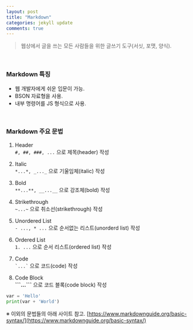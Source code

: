 ```yaml
---
layout: post
title: "Markdown"
categories: jekyll update
comments: true
---
```


> 웹상에서 글을 쓰는 모든 사람들을 위한 글쓰기 도구(서싯, 포맷, 양식).  

<br>

### Markdown 특징

- 웹 개발자에게 쉬운 입문이 가능.
- BSON 자료형을 사용.
- 내부 명령어를 JS 형식으로 사용.

<br>

### Markdown 주요 문법

1. Header   
`#, ##, ###, ...` 으로 제목(header) 작성

2. Italic   
`*...*, _..._` 으로 기울임체(italic) 작성

3. Bold   
`**...**, __...__` 으로 강조체(bold) 작성

4. Strikethrough   
`~...~` 으로 취소선(strikethrough) 작성

5. Unordered List   
`- ..., * ...` 으로 순서없는 리스트(unorderd list) 작성

6. Ordered List   
`1. ...` 으로 순서 리스트(ordered list) 작성

7. Code   
``` `...` ``` 으로 코드(code) 작성

8. Code Block   
**\`\`\`...\`\`\`** 으로 코드 블록(code block) 작성
``` python
var = 'Hello'
print(var + 'World')
```

※ 이외의 문법들의 아래 사이트 참고.
[https://www.markdownguide.org/basic-syntax/](https://www.markdownguide.org/basic-syntax/)